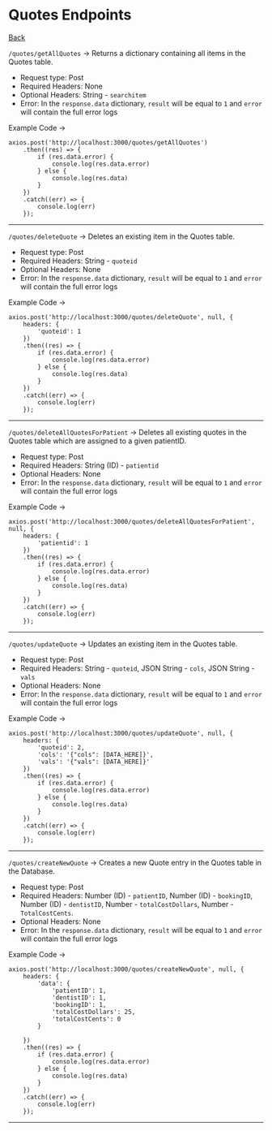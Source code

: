 # Quotes Endpoints

[Back](./README.md)

`/quotes/getAllQuotes` -> Returns a dictionary containing all items in the Quotes table.

- Request type: Post
- Required Headers: None
- Optional Headers: String - `searchitem`
- Error: In the `response.data` dictionary, `result` will be equal to `1` and `error` will contain the full error logs

Example Code -> 
```
axios.post('http://localhost:3000/quotes/getAllQuotes')
    .then((res) => {
        if (res.data.error) {
            console.log(res.data.error)
        } else {
            console.log(res.data)
        }
    })
    .catch((err) => {
        console.log(err)
    });
```

----

`/quotes/deleteQuote` -> Deletes an existing item in the Quotes table.

- Request type: Post
- Required Headers: String - `quoteid`
- Optional Headers: None
- Error: In the `response.data` dictionary, `result` will be equal to `1` and `error` will contain the full error logs

Example Code -> 
```
axios.post('http://localhost:3000/quotes/deleteQuote', null, {
    headers: {
        'quoteid': 1
    })
    .then((res) => {
        if (res.data.error) {
            console.log(res.data.error)
        } else {
            console.log(res.data)
        }
    })
    .catch((err) => {
        console.log(err)
    });
```

----

`/quotes/deleteAllQuotesForPatient` -> Deletes all existing quotes in the Quotes table which are assigned to a given patientID.

- Request type: Post
- Required Headers: String (ID) - `patientid`
- Optional Headers: None
- Error: In the `response.data` dictionary, `result` will be equal to `1` and `error` will contain the full error logs

Example Code -> 
```
axios.post('http://localhost:3000/quotes/deleteAllQuotesForPatient', null, {
    headers: {
        'patientid': 1
    })
    .then((res) => {
        if (res.data.error) {
            console.log(res.data.error)
        } else {
            console.log(res.data)
        }
    })
    .catch((err) => {
        console.log(err)
    });
```

----

`/quotes/updateQuote` -> Updates an existing item in the Quotes table.

- Request type: Post
- Required Headers: String - `quoteid`, JSON String - `cols`, JSON String - `vals`
- Optional Headers: None
- Error: In the `response.data` dictionary, `result` will be equal to `1` and `error` will contain the full error logs

Example Code -> 
```
axios.post('http://localhost:3000/quotes/updateQuote', null, {
    headers: {
        'quoteid': 2,
        'cols': '{"cols": [DATA_HERE]}',
        'vals': '{"vals": [DATA_HERE]}'
    })
    .then((res) => {
        if (res.data.error) {
            console.log(res.data.error)
        } else {
            console.log(res.data)
        }
    })
    .catch((err) => {
        console.log(err)
    });
```

----


`/quotes/createNewQuote` -> Creates a new Quote entry in the Quotes table in the Database.

- Request type: Post
- Required Headers: Number (ID) - `patientID`, Number (ID) - `bookingID`, Number (ID) - `dentistID`, Number - `totalCostDollars`, Number - `TotalCostCents`.
- Optional Headers: None
- Error: In the `response.data` dictionary, `result` will be equal to `1` and `error` will contain the full error logs

Example Code -> 
```
axios.post('http://localhost:3000/quotes/createNewQuote', null, {
    headers: {
        'data': {
            'patientID': 1,
            'dentistID': 1,
            'bookingID': 1,
            'totalCostDollars': 25,
            'totalCostCents': 0
        }

    })
    .then((res) => {
        if (res.data.error) {
            console.log(res.data.error)
        } else {
            console.log(res.data)
        }
    })
    .catch((err) => {
        console.log(err)
    });
```

----